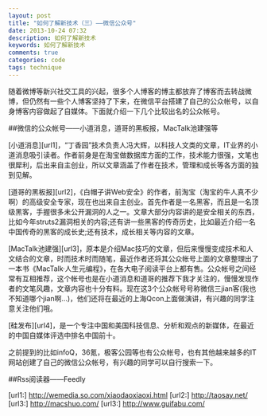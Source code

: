 ```yaml
---
layout: post
title: "如何了解新技术（三）——微信公众号"
date: 2013-10-24 07:32
description: 如何了解新技术
keywords: 如何了解新技术
comments: true
categories: code
tags: technique
---
```


随着微博等新兴社交工具的兴起，很多个人博客的博主都放弃了博客而去转战微博，但仍然有一些个人博客坚持了下来，在微信平台搭建了自己的公众帐号，以自身博客内容做起了自媒体。下面就介绍一下几个比较出名的公众帐号。

##微信的公众帐号——小道消息，道哥的黑板报，MacTalk池建强等  
  
[小道消息][url1]，“丁香园”技术负责人冯大辉，以科技人文类的文章，IT业界的小道消息吸引读者。作者前身是在淘宝做数据库方面的工作，技术能力很强，文笔也很犀利，后出来自主创业，所以文章涵盖了作者在技术，管理和成长等各方面的独到见解。  

[道哥的黑板报][url2]，《白帽子讲Web安全》的作者，前淘宝（淘宝的牛人真不少啊）的高级安全专家，现在也出来自主创业。首先作者是一名黑客，而且是一名顶级黑客，手握很多未公开漏洞的人之一。文章大部分内容讲的是安全相关的东西，比如今年struts2漏洞相关的内容;还有讲一些黑客的传奇历史，比如最近介绍一名中国传奇的黑客的成长史;还有技术，成长相关等内容的文章。  
  
[MacTalk池建强][url3]，原本是介绍Mac技巧的文章，但后来慢慢变成技术和人文结合的文章，时而技术时而随笔，最近作者还将其公众帐号上面的文章整理出了一本书《MacTalk·人生元编程》，在各大电子阅读平台上都有售。公众帐号之间经常有互相推荐，这个帐号也是在小道消息和道哥的推荐下我才关注的，慢慢发现作者的文笔风趣，文章内容也十分有料。现在这3个公众帐号号称微信三jian客(我也不知道哪个jian啊...)，他们还将在最近的上海Qcon上面做演讲，有兴趣的同学注意关注他们哦。  
  
[硅发布][url4]，是一个专注中国和美国科技信息、分析和观点的新媒体，在最近的中国自媒体评选中排名中国前十。  
  
之前提到的比如infoQ，36氪，极客公园等也有公众帐号，也有其他越来越多的IT网站创建了自己的微信公众帐号，有兴趣的同学可以自行搜索一下。  
  
##Rss阅读器——Feedly  




[url1:] http://wemedia.so.com/xiaodaoxiaoxi.html
[url2:] http://taosay.net/
[url3:] http://macshuo.com/
[url3:] http://www.guifabu.com/